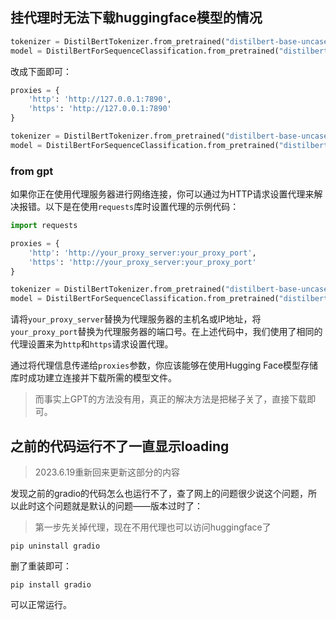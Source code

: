 ## 挂代理时无法下载huggingface模型的情况

```python
tokenizer = DistilBertTokenizer.from_pretrained("distilbert-base-uncased")
model = DistilBertForSequenceClassification.from_pretrained("distilbert-base-uncased")
```

改成下面即可：

```python
proxies = {
    'http': 'http://127.0.0.1:7890',
    'https': 'http://127.0.0.1:7890'
}

tokenizer = DistilBertTokenizer.from_pretrained("distilbert-base-uncased", proxies=proxies)
model = DistilBertForSequenceClassification.from_pretrained("distilbert-base-uncased", proxies=proxies)
```

### from gpt

如果你正在使用代理服务器进行网络连接，你可以通过为HTTP请求设置代理来解决报错。以下是在使用`requests`库时设置代理的示例代码：

```python
import requests

proxies = {
    'http': 'http://your_proxy_server:your_proxy_port',
    'https': 'http://your_proxy_server:your_proxy_port'
}

tokenizer = DistilBertTokenizer.from_pretrained("distilbert-base-uncased", proxies=proxies)
model = DistilBertForSequenceClassification.from_pretrained("distilbert-base-uncased", proxies=proxies)
```

请将`your_proxy_server`替换为代理服务器的主机名或IP地址，将`your_proxy_port`替换为代理服务器的端口号。在上述代码中，我们使用了相同的代理设置来为`http`和`https`请求设置代理。

通过将代理信息传递给`proxies`参数，你应该能够在使用Hugging Face模型存储库时成功建立连接并下载所需的模型文件。

> 而事实上GPT的方法没有用，真正的解决方法是把梯子关了，直接下载即可。

## 之前的代码运行不了一直显示loading

>  2023.6.19重新回来更新这部分的内容

发现之前的gradio的代码怎么也运行不了，查了网上的问题很少说这个问题，所以此时这个问题就是默认的问题——版本过时了：

> 第一步先关掉代理，现在不用代理也可以访问huggingface了

```shell
pip uninstall gradio
```

删了重装即可：

```
pip install gradio
```

可以正常运行。



